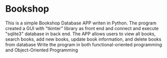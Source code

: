 # Bookshop

This is a simple Bookshop Database APP writen in Python.
The program created a GUI with "tkinter" library as front end and connect and execute "sqlite3" database in back end.
The APP allows users to view all books, search books, add new books, update book information, and delete books from database
Write the program in both functional-oriented programming and Object-Oriented Programming
